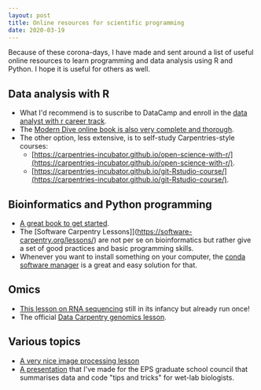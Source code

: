 ```yaml
---
layout: post
title: Online resources for scientific programming
date: 2020-03-19
---
```


Because of these corona-days, I have made and sent around a list of useful online resources to learn programming and data analysis using R and Python. I hope it is useful for others as well.


## Data analysis with R

* What I'd recommend is to suscribe to DataCamp and enroll in the [data analyst with r career track](https://learn.datacamp.com/career-tracks/data-analyst-with-r).
* The [Modern Dive online book is also very complete and thorough](https://moderndive.com/index.html).  
* The other option, less extensive, is to self-study Carpentries-style courses: 
  * [https://carpentries-incubator.github.io/open-science-with-r/](https://carpentries-incubator.github.io/open-science-with-r/). 
  * [https://carpentries-incubator.github.io/git-Rstudio-course/](https://carpentries-incubator.github.io/git-Rstudio-course/).
 
## Bioinformatics and Python programming
* [A great book to get started](https://vincebuffalo.com/book/). 
* The [Software Carpentry Lessons]](https://software-carpentry.org/lessons/) are not per se on bioinformatics but rather give a set of good practices and basic programming skills.
* Whenever you want to install something on your computer, the [conda software manager](https://carpentries-incubator.github.io/introduction-to-conda-for-data-scientists/index.html) is a great and easy solution for that.

## Omics
* [This lesson on RNA sequencing](https://scienceparkstudygroup.github.io/rna-seq-lesson/) still in its infancy but already run once!  
* The official [Data Carpentry genomics lesson](https://datacarpentry.org/genomics-workshop/). 

## Various topics
* [A very nice image processing lesson](https://datacarpentry.org/image-processing/ )
* [A presentation](https://zenodo.org/record/2561849) that I've made for the EPS graduate school council that summarises data and code "tips and tricks" for wet-lab biologists.